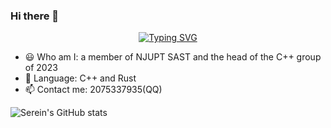 ### Hi there 👋

<div align="center">
  <a href="https://git.io/typing-svg">
    <img src="https://readme-typing-svg.demolab.com?font=Fira+Code&pause=1000&random=false&width=435&separator=%3D&lines=std%3A%3Acout+%3C%3C+%22hello+world%5Cn%22;" alt="Typing SVG" />
  </a>
</div>

- :smiley: Who am I: a member of NJUPT SAST and the head of the C++ group of 2023
- 👀 Language: C++ and Rust
- :mailbox: Contact me: 2075337935(QQ)

![Serein's GitHub stats](https://github-readme-stats.vercel.app/api?username=Serein207&show_icons=true&theme=transparent)
